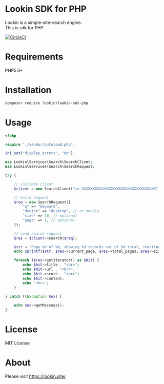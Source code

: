# Lookin SDK for PHP

Lookin is a simple-site-search engine.  
This is sdk for PHP.

[![CircleCI](https://circleci.com/gh/tomohiroukawa/lookin-sdk-php.svg?style=svg)](https://circleci.com/gh/tomohiroukawa/lookin-sdk-php)

# Requirements

PHP5.6+

# Installation

```bash
composer require lookin/lookin-sdk-php
```

# Usage

```PHP
<?php

require './vendor/autoload.php';

ini_set("display_errors", "On");

use Lookin\Services\Search\SearchClient;
use Lookin\Services\Search\SearchRequest;

try {

    // initiate client
    $client = new SearchClient("sk_XXXXXXXXXXXXXXXXXXXXXXXXXXXXXXXXXX");

    // build request
    $req = new SearchRequest([
        "q" => "keyword",
        "device" => "desktop", // or mobile
        "size" => 40, // optional
        "page" => 1, // optional
    ]);

    // send search request
    $res = $client->search($req);

    $str = 'Page %d of %d, showing %d records out of %d total, starting on record %d, ending on %d<br>';
    echo sprintf($str, $res->current_page, $res->total_pages, $res->size, $res->total, $res->start, $res->end);

    foreach ($res->getIterator() as $hit) {
        echo $hit->title . "<br>";
        echo $hit->url . "<br>";
        echo $hit->score . "<br>";
        echo $hit->content;
        echo '<hr>';
    }
    
} catch (\Exception $ex) {

    echo $ex->getMessage();
}

```

# License

MIT License

# About

Please visit https://lookin.site/
